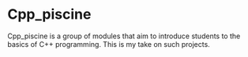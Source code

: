 # Cpp_piscine

Cpp_piscine is a group of modules that aim to introduce students to the basics of C++ programming. This is my take on such projects.

